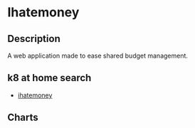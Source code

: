 # Ihatemoney

## Description

A web application made to ease shared budget management.

## k8 at home search

- [ihatemoney](https://nanne.dev/k8s-at-home-search/#/ihatemoney)

## Charts


